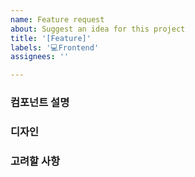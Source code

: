 ```yaml
---
name: Feature request
about: Suggest an idea for this project
title: '[Feature]'
labels: '💻Frontend'
assignees: ''

---
```


### 컴포넌트 설명

### 디자인

### 고려할 사항
